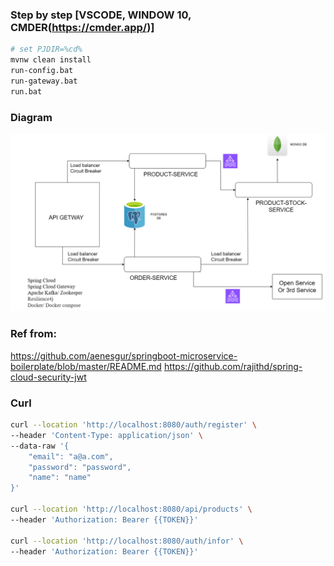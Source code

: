 ### Step by step [VSCODE, WINDOW 10, CMDER(https://cmder.app/)]
```bash
# set PJDIR=%cd%
mvnw clean install
run-config.bat
run-gateway.bat
run.bat
```


### Diagram
<img width="647" alt="microservice diagram ss" src="micro.drawio.png">

### Ref from:
https://github.com/aenesgur/springboot-microservice-boilerplate/blob/master/README.md
https://github.com/rajithd/spring-cloud-security-jwt

### Curl
```bash
curl --location 'http://localhost:8080/auth/register' \
--header 'Content-Type: application/json' \
--data-raw '{
    "email": "a@a.com",
    "password": "password",
    "name": "name"
}'

curl --location 'http://localhost:8080/api/products' \
--header 'Authorization: Bearer {{TOKEN}}'

curl --location 'http://localhost:8080/auth/infor' \
--header 'Authorization: Bearer {{TOKEN}}'

```